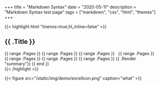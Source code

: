 +++
title = "Markdown Syntax"
date = "2020-05-11"
description = "Markdown Syntax test page"
tags = ["markdown", "css", "html", "themes"]
+++


{{< highlight html  "linenos=true,hl_inline=false" >}}
<section id="main">
  <div>
   <h1 id="title">{{ .Title }}</h1>
    {{ range .Pages }}   {{ range .Pages }}   {{ range .Pages }} &nbsp;  {{ range .Pages }}   {{ range .Pages }}   {{ range .Pages }}   {{ range .Pages }}
        {{ .Render "summary"}}
    {{ end }}
  </div>
</section>
{{< /highlight >}}

{{< figure src="/static/img/demo/excelIcon.png" caption="what" >}}

